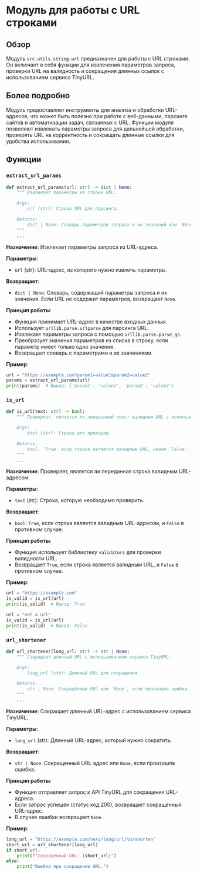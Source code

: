 # Модуль для работы с URL строками

## Обзор

Модуль `src.utils.string.url` предназначен для работы с URL строками. Он включает в себя функции для извлечения параметров запроса, проверки URL на валидность и сокращения длинных ссылок с использованием сервиса TinyURL.

## Более подробно

Модуль предоставляет инструменты для анализа и обработки URL-адресов, что может быть полезно при работе с веб-данными, парсинге сайтов и автоматизации задач, связанных с URL. Функции модуля позволяют извлекать параметры запроса для дальнейшей обработки, проверять URL на корректность и сокращать длинные ссылки для удобства использования.

## Функции

### `extract_url_params`

```python
def extract_url_params(url: str) -> dict | None:
    """ Извлекает параметры из строки URL.

    Args:
        url (str): Строка URL для парсинга.

    Returns:
        dict | None: Словарь параметров запроса и их значений или `None`, если URL не содержит параметров.
    """
    ...
```

**Назначение**: Извлекает параметры запроса из URL-адреса.

**Параметры**:
- `url` (str): URL-адрес, из которого нужно извлечь параметры.

**Возвращает**:
- `dict | None`: Словарь, содержащий параметры запроса и их значения. Если URL не содержит параметров, возвращает `None`.

**Принцип работы**:
- Функция принимает URL-адрес в качестве входных данных.
- Использует `urllib.parse.urlparse` для парсинга URL.
- Извлекает параметры запроса с помощью `urllib.parse.parse_qs`.
- Преобразует значения параметров из списка в строку, если параметр имеет только одно значение.
- Возвращает словарь с параметрами и их значениями.

**Пример**:

```python
url = "https://example.com?param1=value1&param2=value2"
params = extract_url_params(url)
print(params)  # Вывод: {'param1': 'value1', 'param2': 'value2'}
```

### `is_url`

```python
def is_url(text: str) -> bool:
    """ Проверяет, является ли переданный текст валидным URL с использованием библиотеки validators.

    Args:
        text (str): Строка для проверки.

    Returns:
        bool: `True` если строка является валидным URL, иначе `False`.
    """
    ...
```

**Назначение**: Проверяет, является ли переданная строка валидным URL-адресом.

**Параметры**:
- `text` (str): Строка, которую необходимо проверить.

**Возвращает**:
- `bool`: `True`, если строка является валидным URL-адресом, и `False` в противном случае.

**Принцип работы**:
- Функция использует библиотеку `validators` для проверки валидности URL.
- Возвращает `True`, если строка является валидным URL, и `False` в противном случае.

**Пример**:

```python
url = "https://example.com"
is_valid = is_url(url)
print(is_valid)  # Вывод: True

url = "not a url"
is_valid = is_url(url)
print(is_valid)  # Вывод: False
```

### `url_shortener`

```python
def url_shortener(long_url: str) -> str | None:
    """ Сокращает длинный URL с использованием сервиса TinyURL.

    Args:
        long_url (str): Длинный URL для сокращения.

    Returns:
        str | None: Сокращённый URL или `None`, если произошла ошибка.
    """
    ...
```

**Назначение**: Сокращает длинный URL-адрес с использованием сервиса TinyURL.

**Параметры**:
- `long_url` (str): Длинный URL-адрес, который нужно сократить.

**Возвращает**:
- `str | None`: Сокращенный URL-адрес или `None`, если произошла ошибка.

**Принцип работы**:
- Функция отправляет запрос к API TinyURL для сокращения URL-адреса.
- Если запрос успешен (статус код 200), возвращает сокращенный URL-адрес.
- В случае ошибки возвращает `None`.

**Пример**:

```python
long_url = "https://example.com/very/long/url/to/shorten"
short_url = url_shortener(long_url)
if short_url:
    print(f"Сокращенный URL: {short_url}")
else:
    print("Ошибка при сокращении URL.")
